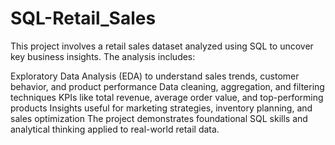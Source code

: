 # SQL-Retail_Sales
This project involves a retail sales dataset analyzed using SQL to uncover key business insights. The analysis includes:

Exploratory Data Analysis (EDA) to understand sales trends, customer behavior, and product performance
Data cleaning, aggregation, and filtering techniques
KPIs like total revenue, average order value, and top-performing products
Insights useful for marketing strategies, inventory planning, and sales optimization
The project demonstrates foundational SQL skills and analytical thinking applied to real-world retail data.
